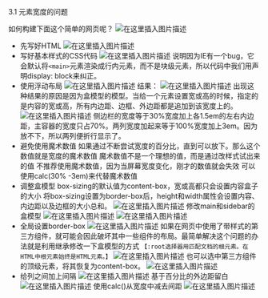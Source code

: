 3.1 元素宽度的问题

如何构建下面这个简单的网页呢？
![在这里插入图片描述](https://img-blog.csdnimg.cn/20210124210221752.png)
 - 先写好HTML
![在这里插入图片描述](https://img-blog.csdnimg.cn/20210124210329466.png?x-oss-process=image/watermark,type_ZmFuZ3poZW5naGVpdGk,shadow_10,text_aHR0cHM6Ly9ibG9nLmNzZG4ubmV0L0FuaXRhU3Vu,size_16,color_FFFFFF,t_70)
 - 写好基本样式的CSS代码
	![在这里插入图片描述](https://img-blog.csdnimg.cn/20210124210504624.png?x-oss-process=image/watermark,type_ZmFuZ3poZW5naGVpdGk,shadow_10,text_aHR0cHM6Ly9ibG9nLmNzZG4ubmV0L0FuaXRhU3Vu,size_16,color_FFFFFF,t_70)
说明因为IE有一个bug，它会默认将`<main>`元素渲染成行内元素，而不是块级元素，所以代码中我们用声明display: block来纠正。
 - 使用浮动布局
![在这里插入图片描述](https://img-blog.csdnimg.cn/20210124210630834.png?x-oss-process=image/watermark,type_ZmFuZ3poZW5naGVpdGk,shadow_10,text_aHR0cHM6Ly9ibG9nLmNzZG4ubmV0L0FuaXRhU3Vu,size_16,color_FFFFFF,t_70)
结果：
![在这里插入图片描述](https://img-blog.csdnimg.cn/20210124210719104.png)
出现这种结果的原因是因为盒模型的模型。当给一个元素设置宽或高的时候，指定的是内容的宽或高，所有内边距、边框、外边距都是追加到该宽度上的。
![在这里插入图片描述](https://img-blog.csdnimg.cn/20210124210949343.png?x-oss-process=image/watermark,type_ZmFuZ3poZW5naGVpdGk,shadow_10,text_aHR0cHM6Ly9ibG9nLmNzZG4ubmV0L0FuaXRhU3Vu,size_16,color_FFFFFF,t_70)
侧边栏的宽度等于30%宽度加上各1.5em的左右内边距，主容器的宽度只占70%。两列宽度加起来等于100%宽度加上3em。因为放不下，所以两列便折行显示了。
 - 避免使用魔术数值
	如果通过不断尝试宽度的百分比，直到可以放下。那么这个数值就是宽度的魔术数值
	魔术数值不是一个理想的值，而是通过改样式试出来的值
	不推荐使用魔术数值，因为当屏幕宽度变化，刚才的数值就会失效
	可以使用calc(30% -3em)来代替魔术数值
 - 调整盒模型
	box-sizing的默认值为content-box，宽或高都只会设置内容盒子的大小
	将box-sizing设置为border-box后，height和width属性会设置内容、内边距以及边框的大小总和。
	![在这里插入图片描述](https://img-blog.csdnimg.cn/20210124212320180.png?x-oss-process=image/watermark,type_ZmFuZ3poZW5naGVpdGk,shadow_10,text_aHR0cHM6Ly9ibG9nLmNzZG4ubmV0L0FuaXRhU3Vu,size_16,color_FFFFFF,t_70)
修改main和sidebar的盒模型
![在这里插入图片描述](https://img-blog.csdnimg.cn/20210124213536890.png?x-oss-process=image/watermark,type_ZmFuZ3poZW5naGVpdGk,shadow_10,text_aHR0cHM6Ly9ibG9nLmNzZG4ubmV0L0FuaXRhU3Vu,size_16,color_FFFFFF,t_70)
![在这里插入图片描述](https://img-blog.csdnimg.cn/20210124212406663.png)
 - 全局设置border-box
	![在这里插入图片描述](https://img-blog.csdnimg.cn/20210124213620547.png)
如果在网页中使用了带样式的第三方组件，就可能会因此破坏其中一些组件的布局。最简单解决这个问题的办法就是利用继承修改一下盒模型的方式
`【:root选择器用匹配文档的根元素。在HTML中根元素始终是HTML元素。】`
![在这里插入图片描述](https://img-blog.csdnimg.cn/20210124214315441.png)
也可以选中第三方组件的顶级元素，将其恢复为content-box。
![在这里插入图片描述](https://img-blog.csdnimg.cn/20210124214456846.png)
 - 给列之间加上间隔
	![在这里插入图片描述](https://img-blog.csdnimg.cn/20210124214711678.png)
基于百分比的外边距留白
![在这里插入图片描述](https://img-blog.csdnimg.cn/20210124214830112.png?x-oss-process=image/watermark,type_ZmFuZ3poZW5naGVpdGk,shadow_10,text_aHR0cHM6Ly9ibG9nLmNzZG4ubmV0L0FuaXRhU3Vu,size_16,color_FFFFFF,t_70)
使用calc()从宽度中减去间距
![在这里插入图片描述](https://img-blog.csdnimg.cn/20210124214942934.png?x-oss-process=image/watermark,type_ZmFuZ3poZW5naGVpdGk,shadow_10,text_aHR0cHM6Ly9ibG9nLmNzZG4ubmV0L0FuaXRhU3Vu,size_16,color_FFFFFF,t_70)



